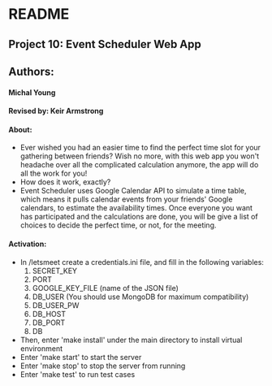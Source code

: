 # README

## Project 10: Event Scheduler Web App
## Authors:
#### Michal Young
#### Revised by: Keir Armstrong

#### About:
- Ever wished you had an easier time to find the perfect time slot for your gathering between friends?
Wish no more, with this web app you won't headache over all the complicated calculation anymore,
 the app will do all the work for you!
- How does it work, exactly?
- Event Scheduler uses Google Calendar API to simulate a time table, which means it pulls calendar events 
from your friends' Google calendars, to estimate the availability times. Once everyone you want has participated and 
the calculations are done, you will  be give a list of 
choices to decide the perfect time, or not, for the meeting.

#### Activation:
- In /letsmeet create a credentials.ini file, and fill in the following variables:
    1. SECRET_KEY
    2. PORT
    3. GOOGLE_KEY_FILE  (name of the JSON file)
    4. DB_USER  (You should use MongoDB for maximum compatibility)
    5. DB_USER_PW
    6. DB_HOST
    7. DB_PORT
    8. DB
- Then, enter 'make install' under the main directory to install virtual environment
- Enter 'make start' to start the server
- Enter 'make stop' to stop the server from running
- Enter 'make test' to run test cases
